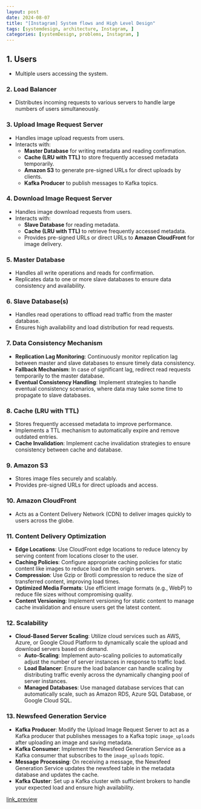```yaml
---
layout: post
date: 2024-08-07
title: "[Instagram] System flows and High Level Design"
tags: [systemdesign, architecture, Instagram, ]
categories: [systemDesign, problems, Instagram, ]
---
```



## 1. Users

- Multiple users accessing the system.

### 2. Load Balancer

- Distributes incoming requests to various servers to handle large numbers of users simultaneously.

### 3. Upload Image Request Server

- Handles image upload requests from users.
- Interacts with:
	- **Master Database** for writing metadata and reading confirmation.
	- **Cache (LRU with TTL)** to store frequently accessed metadata temporarily.
	- **Amazon S3** to generate pre-signed URLs for direct uploads by clients.
	- **Kafka Producer** to publish messages to Kafka topics.

### 4. Download Image Request Server

- Handles image download requests from users.
- Interacts with:
	- **Slave Database** for reading metadata.
	- **Cache (LRU with TTL)** to retrieve frequently accessed metadata.
	- Provides pre-signed URLs or direct URLs to **Amazon CloudFront** for image delivery.

### 5. Master Database

- Handles all write operations and reads for confirmation.
- Replicates data to one or more slave databases to ensure data consistency and availability.

### 6. Slave Database(s)

- Handles read operations to offload read traffic from the master database.
- Ensures high availability and load distribution for read requests.

### 7. Data Consistency Mechanism

- **Replication Lag Monitoring**: Continuously monitor replication lag between master and slave databases to ensure timely data consistency.
- **Fallback Mechanism**: In case of significant lag, redirect read requests temporarily to the master database.
- **Eventual Consistency Handling**: Implement strategies to handle eventual consistency scenarios, where data may take some time to propagate to slave databases.

### 8. Cache (LRU with TTL)

- Stores frequently accessed metadata to improve performance.
- Implements a TTL mechanism to automatically expire and remove outdated entries.
- **Cache Invalidation**: Implement cache invalidation strategies to ensure consistency between cache and database.

### 9. Amazon S3

- Stores image files securely and scalably.
- Provides pre-signed URLs for direct uploads and access.

### 10. Amazon CloudFront

- Acts as a Content Delivery Network (CDN) to deliver images quickly to users across the globe.

### 11. Content Delivery Optimization

- **Edge Locations**: Use CloudFront edge locations to reduce latency by serving content from locations closer to the user.
- **Caching Policies**: Configure appropriate caching policies for static content like images to reduce load on the origin servers.
- **Compression**: Use Gzip or Brotli compression to reduce the size of transferred content, improving load times.
- **Optimized Media Formats**: Use efficient image formats (e.g., WebP) to reduce file sizes without compromising quality.
- **Content Versioning**: Implement versioning for static content to manage cache invalidation and ensure users get the latest content.

### 12. Scalability

- **Cloud-Based Server Scaling**: Utilize cloud services such as AWS, Azure, or Google Cloud Platform to dynamically scale the upload and download servers based on demand.
	- **Auto-Scaling**: Implement auto-scaling policies to automatically adjust the number of server instances in response to traffic load.
	- **Load Balancer**: Ensure the load balancer can handle scaling by distributing traffic evenly across the dynamically changing pool of server instances.
	- **Managed Databases**: Use managed database services that can automatically scale, such as Amazon RDS, Azure SQL Database, or Google Cloud SQL.

### 13. Newsfeed Generation Service

- **Kafka Producer**: Modify the Upload Image Request Server to act as a Kafka producer that publishes messages to a Kafka topic `image_uploads` after uploading an image and saving metadata.
- **Kafka Consumer**: Implement the Newsfeed Generation Service as a Kafka consumer that subscribes to the `image_uploads` topic.
- **Message Processing**: On receiving a message, the Newsfeed Generation Service updates the newsfeed table in the metadata database and updates the cache.
- **Kafka Cluster**: Set up a Kafka cluster with sufficient brokers to handle your expected load and ensure high availability.

[link_preview](https://whimsical.com/instagram-high-level-design-GrSuRQdbwqtwwBhtLa7337)

